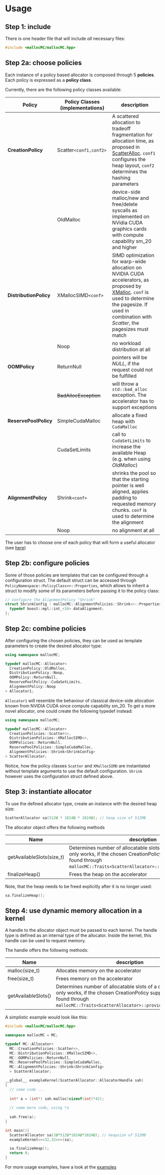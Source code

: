 Usage
=====

Step 1: include
---------------

There is one header file that will include *all* necessary files:

```c++
#include <mallocMC/mallocMC.hpp>
```

Step 2a: choose policies
-----------------------

Each instance of a policy based allocator is composed through 5 **policies**. Each policy is expressed as a **policy class**. 

Currently, there are the following policy classes available:

|Policy                 | Policy Classes (implementations) | description |
|-------                |----------------------------------| ----------- |
|**CreationPolicy**     | Scatter`<conf1,conf2>`           | A scattered allocation to tradeoff fragmentation for allocation time, as proposed in [ScatterAlloc](http://ieeexplore.ieee.org/xpl/articleDetails.jsp?arnumber=6339604). `conf1` configures the heap layout, `conf2` determines the hashing parameters|
|                       | OldMalloc                        | device-side malloc/new and free/delete syscalls as implemented on NVidia CUDA graphics cards with compute capability sm_20 and higher |
|**DistributionPolicy** | XMallocSIMD`<conf>`              | SIMD optimization for warp-wide allocation on NVIDIA CUDA accelerators, as proposed by [XMalloc](http://ieeexplore.ieee.org/xpl/articleDetails.jsp?arnumber=5577907). `conf` is used to determine the pagesize. If used in combination with *Scatter*, the pagesizes must match |
|                       | Noop                             | no workload distribution at all |
|**OOMPolicy**          | ReturnNull                       | pointers will be *NULL*, if the request could not be fulfilled |
|                       | ~~BadAllocException~~            | will throw a `std::bad_alloc` exception. The accelerator has to support exceptions |
|**ReservePoolPolicy**  | SimpleCudaMalloc                 | allocate a fixed heap with `CudaMalloc` |
|                       | CudaSetLimits                    | call to `CudaSetLimits` to increase the available Heap (e.g. when using *OldMalloc*) |
|**AlignmentPolicy**    | Shrink`<conf>`                   | shrinks the pool so that the starting pointer is well aligned, applies padding to requested memory chunks. `conf` is used to determine the alignment|
|                       | Noop                             | no alignment at all |

The user has to choose one of each policy that will form a useful allocator
(see [here](Usage.md#2c-combine-policies))

Step 2b: configure policies
---------------------------

Some of those policies are templates that can be configured through a
configuration struct. The default struct can be accessed through
```PolicyNamespace::PolicyClass<>::Properties```, which allows to
inherit a struct to modify some of its parameters before passing it
to the policy class:

```c++
// configure the AlignmentPolicy "Shrink"
struct ShrinkConfig : mallocMC::AlignmentPolicies::Shrink<>::Properties {
  typedef boost::mpl::int_<16> dataAlignment;
};
```

Step 2c: combine policies
-------------------------
After configuring the chosen policies, they can be used as template
parameters to create the desired allocator type:

```c++
using namespace mallocMC;

typedef mallocMC::Allocator<
  CreationPolicy::OldMalloc,
  DistributionPolicy::Noop,
  OOMPolicy::ReturnNull,
  ReservePoolPolicy::CudaSetLimits,
  AlignmentPolicy::Noop
> Allocator1;
```

`Allocator1` will resemble the behaviour of classical device-side allocation known
from NVIDIA CUDA since compute capability sm_20. To get a more novel allocator, one
could create the following typedef instead:

```c++
using namespace mallocMC;

typedef mallocMC::Allocator< 
  CreationPolicies::Scatter<>,
  DistributionPolicies::XMallocSIMD<>,
  OOMPolicies::ReturnNull,
  ReservePoolPolicies::SimpleCudaMalloc,
  AlignmentPolicies::Shrink<ShrinkConfig>
> ScatterAllocator;
```

Notice, how the policy classes `Scatter` and `XMallocSIMD` are instantiated without
template arguments to use the default configuration. `Shrink` however uses the
configuration struct defined above.


Step 3: instantiate allocator
-----------------------------

To use the defined allocator type, create an instance with the desired heap size:

```c++
ScatterAllocator sa(512U * 1024U * 1024U); // heap size of 512MB
```

The allocator object offers the following methods

| Name | description | 
|---------------------- |-------------------------|
| getAvailableSlots(size_t)   | Determines number of allocatable slots of a certain size. This only works, if the chosen CreationPolicy supports it (can be found through `mallocMC::Traits<ScatterAllocator>::providesAvailableSlots`) |
| finalizeHeap()     | Frees the heap on the accelerator |   

Note, that the heap needs to be freed explicitly after it is no longer used:

```c++
sa.finalizeHeap();
```


Step 4: use dynamic memory allocation in a kernel
-------------------------------------------------

A handle to the allocator object must be passed to each kernel. The handle type is defined as an internal type of the allocator. Inside the kernel, this handle can be used to request memory.  

The handle offers the following methods:

| Name | description | 
|---------------------- |-------------------------|
| malloc(size_t) | Allocates memory on the accelerator  |   
| free(size_t)     | Frees memory on the accelerator    |   
| getAvailableSlots()   | Determines number of allocatable slots of a certain size. This only works, if the chosen CreationPolicy supports it (can be found through `mallocMC::Traits<ScatterAllocator>::providesAvailableSlots`) |

A simplistic example would look like this:
```c++
#include <mallocMC/mallocMC.hpp>

namespace mallocMC = MC;

typedef MC::Allocator< 
  MC::CreationPolicies::Scatter<>,
  MC::DistributionPolicies::XMallocSIMD<>,
  MC::OOMPolicies::ReturnNull,
  MC::ReservePoolPolicies::SimpleCudaMalloc,
  MC::AlignmentPolicies::Shrink<ShrinkConfig>
  > ScatterAllocator;

__global__ exampleKernel(ScatterAllocator::AllocatorHandle sah)
{
  // some code ...
  
  int* a = (int*) sah.malloc(sizeof(int)*42);
  
  // some more code, using *a
  
  sah.free(a);
}

int main(){
  ScatterAllocator sa(1U*512U*1024U*1024U); // heapsize of 512MB
  exampleKernel<<<32,32>>>(sa);

  sa.finalizeHeap();
  return 0;
}
```

For more usage examples, have a look at the [examples](examples)
